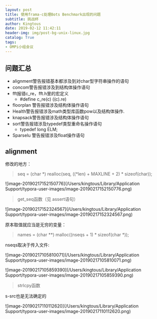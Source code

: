 ```yaml
---
layout: post
title: 使用frama-c处理Bots Benchmark出现的问题
subtitle: 挑战杯
author: Kingtous
date: 2019-02-12 11:42:11
header-img: img/post-bg-unix-linux.jpg
catalog: True
tags:
- OMPi小组会议
---
```


## 问题汇总

- alignment警告报错基本都涉及到对char型字符串操作的语句
- concom警告报错涉及到结构体操作语句
- fft报错c_re，fft.h里的宏定义
  - \#define c_re(c)  ((c).re)
- floorplan 警告报错涉及结构体操作语句
- Health警告报错涉及math类型库函数pow以及结构体操作.
- knapsack警告报错涉及结构体操作语句
- sort警告报错涉及typedef类型重命名操作语句
  - typedef long ELM;
- Sparselu 警告报错涉及float操作语句





## alignment

修改的地方：

> seq = (char *) realloc(seq, ((*len) + MAXLINE + 2) * sizeof(char));

![image-20190217152150776](/Users/kingtous/Library/Application Support/typora-user-images/image-20190217152150776.png)

> get_seq函数（见 assert语句）

![image-20190217152324567](/Users/kingtous/Library/Application Support/typora-user-images/image-20190217152324567.png)

>





原本取值就应当是无穷的变量：

> names        = (char   **) malloc((nseqs + 1) * sizeof(char *));

nseqs取决于传入文件:

![image-20190217105810071](/Users/kingtous/Library/Application Support/typora-user-images/image-20190217105810071.png)

![image-20190217105859390](/Users/kingtous/Library/Application Support/typora-user-images/image-20190217105859390.png)



>strlcpy函数

s-src也是无法确定的

![image-20190217110112620](/Users/kingtous/Library/Application Support/typora-user-images/image-20190217110112620.png)























